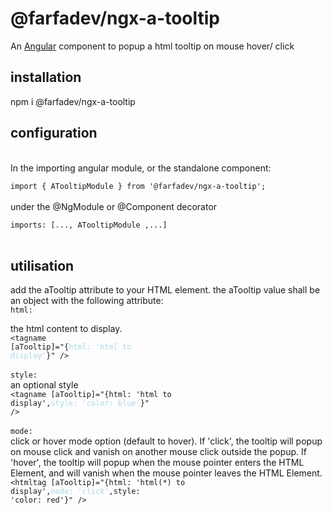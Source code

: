 <h1> @farfadev/ngx-a-tooltip </h1>

An [Angular](https://angular.dev/) component to popup a html tooltip on mouse hover/ click

<h2>installation</h2>
npm i @farfadev/ngx-a-tooltip

<h2>configuration</h2>
<br/>In the importing angular module, or the standalone component:
<br/><code>
import { ATooltipModule } from '@farfadev/ngx-a-tooltip';
</code>
<br/>under the @NgModule or @Component decorator
<br/><code>
imports: [..., ATooltipModule ,...]
</code>
</br>

<h2>utilisation</h2>
add the aTooltip attribute to your HTML element. the aTooltip value shall be an object with the following attribute:
<br/><code>html:</code>

the html content to display.
<br/><code>&lt;tagname [aTooltip]="{<span style='color:lightblue'>html: 'html to display'</span>}" /&gt;</code>
<br/><br/><code>style:</code>
<br/>an optional style
<br/><code>&lt;tagname [aTooltip]="{html: 'html to display',<span style='color:lightblue'>style: 'color: blue'</span>}" /&gt;</code>
<br/><br/><code>mode:</code>
<br/>click or hover mode option (default to hover). If 'click', the tooltip will popup on mouse click and vanish on another mouse click outside the popup. If 'hover', the tooltip will popup when the mouse pointer enters the HTML Element, and will vanish when the mouse pointer leaves the HTML Element.
<br/><code>&lt;htmltag [aTooltip]="{html: 'html(*) to display',<span style='color:lightblue'>mode: 'click'</span>,style: 'color: red'}" /&gt;</code>




